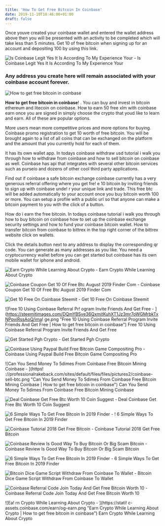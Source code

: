 ```yaml
---
title: 'How To Get Free Bitcoin In Coinbase'
date: 2019-11-10T18:46:00+01:00
draft: false
---
```


Once youve created your coinbase wallet and entered the wallet address above then you will be presented with an activity to be completed which will take less than 5 minutes. Get 10 of free bitcoin when signing up for an account and depositing 100 by using this link.

![Is Coinbase Legit Yes It Is According To My Experience Your - ](https://youronlinerevenue.com/wp-content/uploads/2018/02/Coinbase.png "Is Coinbase Legit Yes It Is According To My Experience Your | How to get free bitcoin in coinbase") Is Coinbase Legit Yes It Is According To My Experience Your

### Any address you create here will remain associated with your coinbase account forever.

![How to get free bitcoin in coinbase](https://i.ytimg.com/vi/Z1wEHwOd5uI/maxresdefault.jpg "How to get free bitcoin in coinbase")

**How to get free bitcoin in coinbase**! . You can buy and invest in bitcoin ethereum and litecoin on coinbase. How to earn 50 free xlm with coinbase earn once you are signed in simply choose the crypto that youd like to learn and earn. All of these are popular options.

More users mean more competitive prices and more options for buying. Coinbase promo registration to get 10 worth of free bitcoin. You will be brought again to a list of all coins that can be exchanged on the platform and the amount that you currently hold for each of them.

It has its own wallet app. In todays coinbase withdraw usd tutorial i walk you through how to withdraw from coinbase and how to sell bitcoin on coinbase as well. Coinbase has api that integrates with several other bitcoin services such as purseio and dozens of other cool third party applications.

Find out if coinbase a safe bitcoin exchange coinbase currently has a very generous referral offering where you get fre! e 10 bitcoin by inviting friends to sign up with coinbase unde! r your unique link and trade. This free btc will be added automatically to your account once you buy bitcoin worth 100 or more. You can setup a profile with a public url so that anyone can make a bitcoin payment to you with the click of a button.

How do i earn the free bitcoin. In todays coinbase tutorial i walk you through how to buy bitcoin on coinbase how to set up the coinbase exchange security settings and how to fund your coinbase bitcoin wallet. How to transfer bitcoin from coinbase to bittrex in the top right corner of the bittrex website click on wallets.

Click the details button next to any address to display the corresponding qr code. You can generate as many addresses as you like. You need a cryptocurrency wallet before you can get started but coinbase has its own mobile wallet for iphone and android.

![Earn Crypto While Learning About Crypto - ](https://www.coinbase.com/img/og-default.jpg "Earn Crypto While Learning About Crypto | How to get free bitcoin in coinbase") Earn Crypto While Learning About Crypto

![Coinbase Coupon Get 10 Of Free Btc August 2019 Finder Com - ](https://d1ic4altzx8ueg.cloudfront.net/global/images/providers/coinbase-logo-400x400.png "Coinbase Coupon Get 10 Of Free Btc August 2019 Finder Com | How to get free bitcoin in coinbase") Coinbase Coupon Get 10 Of Free Btc August 2019 Finder Com

![Get 10 Free On Coinbase Steemit - ](https://steemitimages.com/DQmWegG4yJEfdZPw2R4keSqxtTTGjix8cZppNciGgE3FfXU/coinbase%20one.png "Get 10 Free On Coinbase Steemit | How to get free bitcoin in coinbase") Get 10 Free On Coinbase Steemit

![Free 10 Using Coinbase Referral Pr!   ogram Invite Friends And Get Free - ](https://steemitimages.com/DQmYBSve36QxmjtKuhXT1Jz3mr7oWGMrbkTxNPpviRssAoQ/ima!   ge.png "Free 10 Using Coinbase Referral Program Invite Friends And Get Free | How to get free bitcoin in coinbase") Free 10 Using Coinbase Referral Program Invite Friends And Get Free

![Get Started Pgh Crypto - ](https://i0.wp.com/pghcrypto.com/wp-content/uploads/2017/12/Coinbase-banner-001.png?fit=438%2C313&ssl=1 "Get Started Pgh Crypto | How to get free bitcoin in coinbase") Get Started Pgh Crypto

![Coinbase Using Paypal Build Free Bitcoin Game Compositing Pro - ](https://img.gadgethacks.com/img/62/11/63649542932637/0/coinbase-101-add-paypal-account-get-your-cash-faster.w1456.jpg "Coinbase Using Paypal Build Free Bitcoin Game Compositing Pro | How to get free bitcoin in coinbase") Coinbase Using Paypal Build Free Bitcoin Game Compositing Pro

![Can You Send Money To 5dimes From Coinbase Free Bitcoin Mining Coinbase - ](https!   ://professionalrakeback.com/sites/default/files/files/pictures2/coinbase-sell-btc.png "Can You Send Money To 5dimes From Coinbase Free Bitcoin Mining Coinbase | How to get free bitcoin in coinbase") Can You Send Money To 5dimes From Coinbase Free Bitcoin Mining Coinbase

![Deal Coinbase Get Free Btc Worth 10 Coin Suggest - ](http://coinsuggest.com/wp-content/uploads/2017/08/Deal-Coinbase-Get-Free-BTC-Worth-10.png "Deal Coinbase Get Free Btc Worth 10 Coin Suggest | How to get free bitcoin in coinbase") Deal Coinbase Get Free Btc Worth 10 Coin Suggest

![6 Simple Ways To Get Free Bitcoin In 2019 Finder - ](https://d1ic4altzx8ueg.cloudfront.net/finder-au/wp-uploads/2017/12/Coinbase-Earn-sample-snip.jpg "6 Simple Ways To Get!    Free Bitcoin In 2019 Finder | How to get free bitcoin in coinbase") ! 6 Simple Ways To Get Free Bitcoin In 2019 Finder

![Coinbase Tutorial 2018 Get Free Bitcoin - ](https://i.ytimg.com/vi/tq9GiBfMaRM/maxresdefault.jpg "Coinbase Tutorial 2018 Get Free Bitcoin | How to get free bitcoin in coinbase") Coinbase Tutorial 2018 Get Free Bitcoin

![Coinbase Review Is Good Way To Buy Bitcoin Or Big Scam Bitcoin - ](https://www.bit-sites.com/wp-content/uploads/2018/03/coinbase-mine.jpg "Coinbase Review Is Good Way To Buy Bitcoin Or Big Scam Bitcoin | How to get free bitcoin in coinbase") Coinbase Review Is Good Way To Buy Bitcoin Or Big Scam Bitcoin

![6 Simple Ways To Get Free Bitcoin In 2019 Finder - ](https://d1ic4altzx8ueg.cloudfront.net/finder-au/wp-uploads/2017/12/Coinbase-Earn-navigate1.jpg "6 Simple Ways To Get Free Bitcoin In 2019!    Finder | How to get free bitcoin in coinbase") 6 Simple Ways To Get Free Bitcoin In 2019 Finder

![Bitcoin Dice Game Script Withdraw From Coinbase To Wallet - ](http://www.drugblues.com/wp-content/uploads/2019/03/Script-free-10-BTC-Deposit-Withdrawal-proof-2019.-Win-big-money-dice-casino-primedice-bitsler.jpg "Bitcoin Dice Game Script Withdraw From Coinbase To Wallet | How to get free bitcoin in coinbase") Bitcoin Dice Game Script Withdraw From Coinbase To Wallet

![Coinbase Referral Code Join Today And Get Free Bitcoin Worth 10 - ](https://www.speakmeme.com/wp-content/uploads/2017/12/coinbase-referral-code.png "Coinbase Referral Code Join Today And Get Free Bitcoin Worth 10 | How to get free bitcoin in coinbase") Coinbase Referral Code Join Today And Get Free Bitcoin Worth 10

![Ea!   rn Crypto While Learning About Crypto - ](https://stati!   c-assets.coinbase.com/earn/og-earn.png "Earn Crypto While Learning About Crypto | How to get free bitcoin in coinbase") Earn Crypto While Learning About Crypto